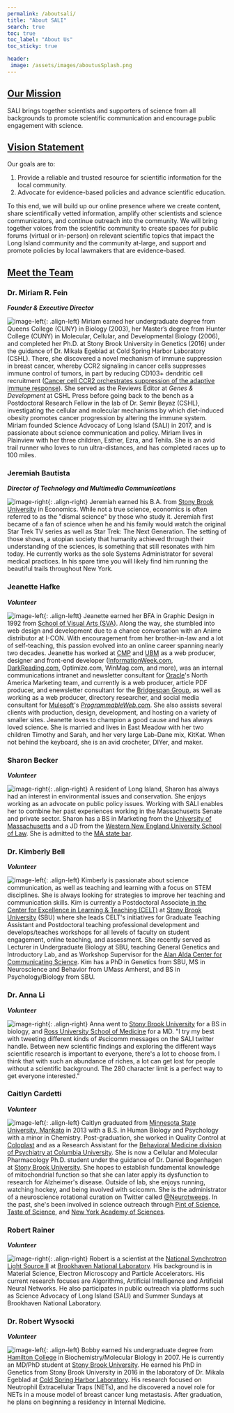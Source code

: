 ```yaml
---
permalink: /aboutsali/
title: "About SALI"
search: true
toc: true
toc_label: "About Us"
toc_sticky: true

header:
 image: /assets/images/aboutusSplash.png
---
```


## <u>Our Mission</u>
SALI brings together scientists and supporters of science from all backgrounds to promote scientific communication and encourage public engagement with science.

## <u>Vision Statement</u>

Our goals are to: 

1. Provide a reliable and trusted resource for scientific information for the local community.
2. Advocate for evidence-based policies and advance scientific education.

To this end, we will build up our online presence where we create content, share scientifically vetted information, amplify other scientists and science communicators, and continue outreach into the community. We will bring together voices from the scientific community to create spaces for public forums (virtual or in-person) on relevant scientific topics that impact the Long Island community and the community at-large, and support and promote policies by local lawmakers that are evidence-based.

## <u>Meet the Team</u>
### Dr. Miriam R. Fein

***Founder & Executive Director***

![image-left](/assets/images/biophotos/MiriamFein.png){: .align-left} Miriam earned her undergraduate degree from Queens College (CUNY) in Biology (2003), her Master’s degree from Hunter College (CUNY) in Molecular, Cellular, and Developmental Biology (2006), and completed her Ph.D. at Stony Brook University in Genetics (2016) under the guidance of Dr. Mikala Egeblad at Cold Spring Harbor Laboratory (CSHL). There, she discovered a novel mechanism of immune suppression in breast cancer, whereby CCR2 signaling in cancer cells suppresses immune control of tumors, in part by reducing CD103+ dendritic cell recruitment ([Cancer cell CCR2 orchestrates suppression of the adaptive immune response](https://rupress.org/jem/article/217/10/e20181551/151949/Cancer-cell-CCR2-orchestrates-suppression-of-the)). She served as the Reviews Editor at *Genes & Development* at CSHL Press before going back to the bench as a Postdoctoral Research Fellow in the lab of Dr. Semir Beyaz (CSHL), investigating the cellular and molecular mechanisms by which diet-induced obesity promotes cancer progression by altering the immune system. Miriam founded Science Advocacy of Long Island (SALI) in 2017, and is passionate about science communication and policy. Miriam lives in Plainview with her three children, Esther, Ezra, and Tehila. She is an avid trail runner who loves to run ultra-distances, and has completed races up to 100 miles. 

### Jeremiah Bautista

***Director of Technology and Multimedia Communications***

![image-right](/assets/images/biophotos/JeremiahBautista.png){: .align-right} Jeremiah earned his B.A. from [Stony Brook University](http://www.stonybrook.edu/) in Economics. While not a true science, economics is often referred to  as the "dismal science" by those who study it. Jeremiah first became of a fan of science when he and his family would watch the original Star Trek TV series as well as Star Trek: The Next Generation. The setting of those shows, a utopian society that humanity achieved through their understanding of the sciences, is something that still resonates with him today. He currently works as the sole Systems Administrator for several medical practices. In his spare time you will likely find him running the beautiful trails throughout New York.

### Jeanette Hafke

***Volunteer***

![image-left](/assets/images/biophotos/JeanetteHafke.png){: .align-leftt} Jeanette earned her BFA in Graphic Design in 1992 from [School of Visual Arts (SVA)](https://www.sva.edu/). Along the way, she stumbled into web design and development due to a  chance conversation with an Anime distributor at I-CON. With  encouragement from her brother-in-law and a lot of self-teaching, this  passion evolved into an online career spanning nearly two decades.  Jeanette has worked at [CMP](https://en.wikipedia.org/wiki/CMP_Technology) and [UBM](http://www.ubm.com) as a web producer, designer and front-end developer ([InformationWeek.com](https://www.informationweek.com), [DarkReading.com](https://www.darkreading.com/), Optimize.com, WinMag.com, and more), was an internal communications intranet and newsletter consultant for [Oracle](https://www.oracle.com)'s North America Marketing team, and currently is a web producer, article PDF producer, and enewsletter consultant for the [Bridgespan Group](https://www.bridgespan.org/), as well as working as a web producer, directory researcher, and social media consultant for [Mulesoft](https://www.mulesoft.com)'s [*ProgrammableWeb*.com](https://www.ProgrammableWeb.com/). She also assists several clients with production, design, development,  and hosting on a variety of smaller sites. Jeanette loves to champion a  good cause and has always loved science. She is married and lives in  East Meadow with her two children Timothy and Sarah, and her very large  Lab-Dane mix, KitKat. When not behind the keyboard, she is an avid  crocheter, DIYer, and maker.

### Sharon Becker  

***Volunteer***

![image-right](/assets/images/biophotos/SharonBecker.png){: .align-right} A resident of Long Island, Sharon has always had an interest in  environmental issues and conservation. She enjoys working as an advocate on public policy issues.  Working with SALI enables her to combine her  past experiences working in the Massachusetts Senate and private sector. Sharon has a BS in Marketing from the [University of Massachusetts](https://www.massachusetts.edu/) and a JD from the [Western New England University School of Law](http://www1.wne.edu/law/). She is admitted to the [MA state bar](https://www.massbar.org/).

### Dr. Kimberly Bell

***Volunteer***

![image-left](/assets/images/biophotos/KimberlyBell.png){: .align-left} Kimberly is passionate about science communication, as well as teaching and learning with a focus on STEM disciplines. She is always looking for strategies to improve her teaching and communication skills. Kim is currently a Postdoctoral Associate[ in the Center for Excellence in Learning & Teaching (CELT)](https://www.google.com/url?q=https://it.stonybrook.edu/celt&source=gmail-imap&ust=1603723274000000&usg=AOvVaw2ebpLVyCTSXc3o_TSsucHO) at [Stony Brook University](https://www.google.com/url?q=http://www.stonybrook.edu/&source=gmail-imap&ust=1603723274000000&usg=AOvVaw0U8thai4UdMY32j9yNB8yd) (SBU) where she leads CELT's initiatives for Graduate Teaching Assistant and Postdoctoral teaching professional development and develops/teaches workshops for all levels of faculty on student engagement, online teaching, and assessment. She recently served as Lecturer in Undergraduate Biology at SBU, teaching General Genetics and Introductory Lab, and as Workshop Supervisor for the [Alan Alda Center for Communicating Science](https://www.google.com/url?q=https://www.aldacenter.org/&source=gmail-imap&ust=1603723274000000&usg=AOvVaw1sKQzMtYSvBZOrMjYh4Fxn). Kim has a PhD in Genetics from SBU, MS in Neuroscience and Behavior from UMass Amherst, and BS in Psychology/Biology from SBU.

### Dr. Anna Li

***Volunteer***

![image-right](/assets/images/biophotos/AnnaLi.png){: .align-right} Anna went to [Stony Brook University](http://www.stonybrook.edu/) for a BS in biology, and [Ross University School of Medicine](https://medical.rossu.edu/) for a MD. "I try my best with tweeting different kinds of #scicomm  messages on the SALI twitter handle. Between new scientific findings and exploring the different ways scientific research is important to  everyone, there's a lot to choose from. I think that with such an  abundance of riches, a lot can get lost for people without a scientific  background. The 280 character limit is a perfect way to get everyone  interested."

### Caitlyn Cardetti

***Volunteer***

![image-left](/assets/images/biophotos/CaitlynCardetti.png){: .align-left} Caitlyn graduated from [Minnesota State University, Mankato](https://mankato.mnsu.edu/) in 2013 with a B.S. in Human Biology and Psychology with a minor in  Chemistry. Post-graduation, she worked in Quality Control at [Coloplast](https://www.coloplast.us) and as a Research Assistant for the [Behavioral Medicine division of Psychiatry at Columbia University](https://www.columbiapsychiatry.org/research/research-divisions/behavioral-medicine). She is now a Cellular and Molecular Pharmacology Ph.D. student under the guidance of Dr. Daniel Bogenhagen at [Stony Brook University](http://www.stonybrook.edu/). She hopes to establish fundamental knowledge of mitochondrial function  so that she can later apply its dysfunction to research for Alzheimer's  disease. Outside of lab, she enjoys running, watching hockey, and being  involved with scicomm. She is the administrator of a neuroscience  rotational curation on Twitter called [@Neurotweeps](https://twitter.com/Neurotweeps). In the past, she's been involved in science outreach through [Pint of Science](http://pintofscience.us/), [Taste of Science](https://tasteofscience.org/), and [New York Academy of Sciences](https://www.nyas.org/).

### Robert Rainer

***Volunteer***

![image-right](/assets/images/biophotos/RobertRainer.png){: .align-right} Robert is a scientist at the [National Synchrotron Light Source II](https://www.bnl.gov/ps/) at [Brookhaven National Laboratory](https://www.bnl.gov/). His background is in Material Science, Electron Microscopy and Particle Accelerators. His current research focuses are Algorithms, Artificial  Intelligence and Artificial Neural Networks. He also participates in  public outreach via platforms such as Science Advocacy of Long Island  (SALI) and Summer Sundays at Brookhaven National Laboratory.

### Dr. Robert Wysocki

***Volunteer***

![image-left](/assets/images/biophotos/RobertWysocki.png){: .align-left} Bobby earned his undergraduate degree from [Hamilton College](https://www.hamilton.edu/) in Biochemistry/Molecular Biology in 2007. He is currently an MD/PhD student at [Stony Brook University](http://www.stonybrook.edu/). He earned his PhD in Genetics from Stony Brook University in 2016 in the laboratory of Dr. Mikala Egeblad at [Cold Spring Harbor Laboratory](https://www.cshl.edu/). His research focused on Neutrophil Extracellular Traps (NETs), and he  discovered a novel role for NETs in a mouse model of breast cancer lung  metastasis. After graduation, he plans on beginning a residency in  Internal Medicine.

